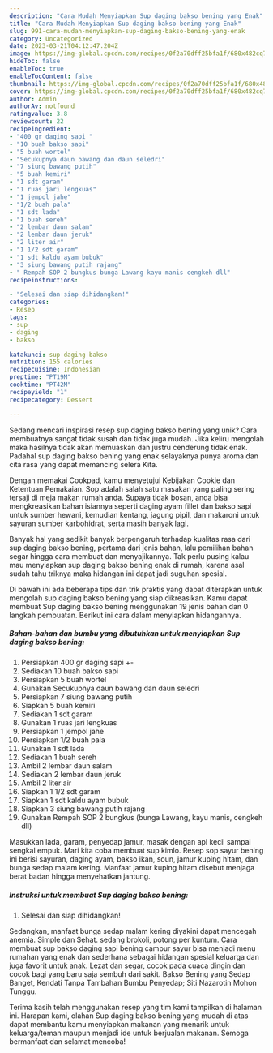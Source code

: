 ```yaml
---
description: "Cara Mudah Menyiapkan Sup daging bakso bening yang Enak"
title: "Cara Mudah Menyiapkan Sup daging bakso bening yang Enak"
slug: 991-cara-mudah-menyiapkan-sup-daging-bakso-bening-yang-enak
category: Uncategorized
date: 2023-03-21T04:12:47.204Z
image: https://img-global.cpcdn.com/recipes/0f2a70dff25bfa1f/680x482cq70/sup-daging-bakso-bening-foto-resep-utama.jpg
hideToc: false
enableToc: true
enableTocContent: false
thumbnail: https://img-global.cpcdn.com/recipes/0f2a70dff25bfa1f/680x482cq70/sup-daging-bakso-bening-foto-resep-utama.jpg
cover: https://img-global.cpcdn.com/recipes/0f2a70dff25bfa1f/680x482cq70/sup-daging-bakso-bening-foto-resep-utama.jpg
author: Admin
authorAv: notfound
ratingvalue: 3.8
reviewcount: 22
recipeingredient:
- "400 gr daging sapi "
- "10 buah bakso sapi"
- "5 buah wortel"
- "Secukupnya daun bawang dan daun seledri"
- "7 siung bawang putih"
- "5 buah kemiri"
- "1 sdt garam"
- "1 ruas jari lengkuas"
- "1 jempol jahe"
- "1/2 buah pala"
- "1 sdt lada"
- "1 buah sereh"
- "2 lembar daun salam"
- "2 lembar daun jeruk"
- "2 liter air"
- "1 1/2 sdt garam"
- "1 sdt kaldu ayam bubuk"
- "3 siung bawang putih rajang"
- " Rempah SOP 2 bungkus bunga Lawang kayu manis cengkeh dll"
recipeinstructions:

- "Selesai dan siap dihidangkan!"
categories:
- Resep
tags:
- sup
- daging
- bakso

katakunci: sup daging bakso 
nutrition: 155 calories
recipecuisine: Indonesian
preptime: "PT19M"
cooktime: "PT42M"
recipeyield: "1"
recipecategory: Dessert

---
```





Sedang mencari inspirasi resep sup daging bakso bening yang unik? Cara membuatnya sangat tidak susah dan tidak juga mudah. Jika keliru mengolah maka hasilnya tidak akan memuaskan dan justru cenderung tidak enak. Padahal sup daging bakso bening yang enak selayaknya punya aroma dan cita rasa yang dapat memancing selera Kita.





Dengan memakai Cookpad, kamu menyetujui Kebijakan Cookie dan Ketentuan Pemakaian. Sop adalah salah satu masakan yang paling sering tersaji di meja makan rumah anda. Supaya tidak bosan, anda bisa mengkreasikan bahan isiannya seperti daging ayam fillet dan bakso sapi untuk sumber hewani, kemudian kentang, jagung pipil, dan makaroni untuk sayuran sumber karbohidrat, serta masih banyak lagi.

Banyak hal yang sedikit banyak berpengaruh terhadap kualitas rasa dari sup daging bakso bening, pertama dari jenis bahan, lalu pemilihan bahan segar hingga cara membuat dan menyajikannya. Tak perlu pusing kalau mau menyiapkan sup daging bakso bening enak di rumah, karena asal sudah tahu triknya maka hidangan ini dapat jadi suguhan spesial.






Di bawah ini ada beberapa tips dan trik praktis yang dapat diterapkan untuk mengolah sup daging bakso bening yang siap dikreasikan. Kamu dapat membuat Sup daging bakso bening menggunakan 19 jenis bahan dan 0 langkah pembuatan. Berikut ini cara dalam menyiapkan hidangannya.

<!--inarticleads1-->

##### Bahan-bahan dan bumbu yang dibutuhkan untuk menyiapkan Sup daging bakso bening:

1. Persiapkan 400 gr daging sapi +-
1. Sediakan 10 buah bakso sapi
1. Persiapkan 5 buah wortel
1. Gunakan Secukupnya daun bawang dan daun seledri
1. Persiapkan 7 siung bawang putih
1. Siapkan 5 buah kemiri
1. Sediakan 1 sdt garam
1. Gunakan 1 ruas jari lengkuas
1. Persiapkan 1 jempol jahe
1. Persiapkan 1/2 buah pala
1. Gunakan 1 sdt lada
1. Sediakan 1 buah sereh
1. Ambil 2 lembar daun salam
1. Sediakan 2 lembar daun jeruk
1. Ambil 2 liter air
1. Siapkan 1 1/2 sdt garam
1. Siapkan 1 sdt kaldu ayam bubuk
1. Siapkan 3 siung bawang putih rajang
1. Gunakan  Rempah SOP 2 bungkus (bunga Lawang, kayu manis, cengkeh dll)


Masukkan lada, garam, penyedap jamur, masak dengan api kecil sampai sengkal empuk. Mari kita coba membuat sup kimlo. Resep sop sayur bening ini berisi sayuran, daging ayam, bakso ikan, soun, jamur kuping hitam, dan bunga sedap malam kering. Manfaat jamur kuping hitam disebut menjaga berat badan hingga menyehatkan jantung. 

<!--inarticleads2-->

##### Instruksi untuk membuat Sup daging bakso bening:


1. Selesai dan siap dihidangkan!

Sedangkan, manfaat bunga sedap malam kering diyakini dapat mencegah anemia. Simple dan Sehat. sedang brokoli, potong per kuntum. Cara membuat sup bakso daging sapi bening campur sayur bisa menjadi menu rumahan yang enak dan sederhana sebagai hidangan spesial keluarga dan juga favorit untuk anak. Lezat dan segar, cocok pada cuaca dingin dan cocok bagi yang baru saja sembuh dari sakit. Bakso Bening yang Sedap Banget, Kendati Tanpa Tambahan Bumbu Penyedap; Siti Nazarotin Mohon Tunggu. 

Terima kasih telah menggunakan resep yang tim kami tampilkan di halaman ini. Harapan kami, olahan Sup daging bakso bening yang mudah di atas dapat membantu kamu menyiapkan makanan yang menarik untuk keluarga/teman maupun menjadi ide untuk berjualan makanan. Semoga bermanfaat dan selamat mencoba!
